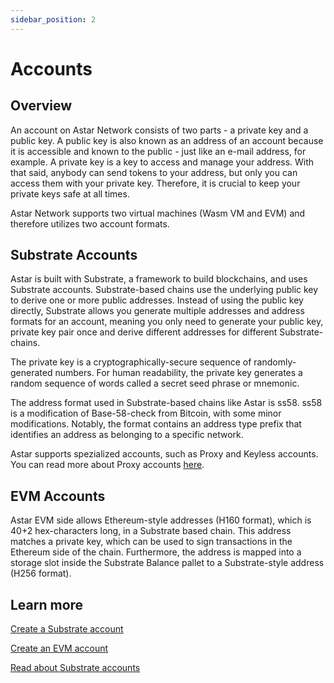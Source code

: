 ```yaml
---
sidebar_position: 2
---
```

# Accounts
## Overview

An account on Astar Network consists of two parts - a private key and a public key. A public key is also known as an address of an account because it is accessible and known to the public - just like an e-mail address, for example. A private key is a key to access and manage your address. With that said, anybody can send tokens to your address, but only you can access them with your private key. Therefore, it is crucial to keep your private keys safe at all times. 

Astar Network supports two virtual machines (Wasm VM and EVM) and therefore utilizes two account formats. 

## Substrate Accounts

Astar is built with Substrate, a framework to build blockchains, and uses Substrate accounts. Substrate-based chains use the underlying public key to derive one or more public addresses. Instead of using the public key directly, Substrate allows you generate multiple addresses and address formats for an account, meaning you only need to generate your public key, private key pair once and derive different addresses for different Substrate-chains. 

The private key is a cryptographically-secure sequence of randomly-generated numbers. For human readability, the private key generates a random sequence of words called a secret seed phrase or mnemonic.

The address format used in Substrate-based chains like Astar is ss58. ss58 is a modification of Base-58-check from Bitcoin, with some minor modifications. Notably, the format contains an address type prefix that identifies an address as belonging to a specific network.

Astar supports spezialized accounts, such as Proxy and Keyless accounts. 
You can read more about Proxy accounts [here](/docs/learn/Proxies).

## EVM Accounts

Astar EVM side allows Ethereum-style addresses (H160 format), which is 40+2 hex-characters long, in a Substrate based chain. This address matches a private key, which can be used to sign transactions in the Ethereum side of the chain. Furthermore, the address is mapped into a storage slot inside the Substrate Balance pallet to a Substrate-style address (H256 format).


## Learn more
[Create a Substrate account](/docs/use/Manage%20wallets/create-wallet.md)

[Create an EVM account](/docs/use/EVM%20guides/setup-metamask.md)

[Read about Substrate accounts](https://docs.substrate.io/learn/accounts-addresses-keys/)